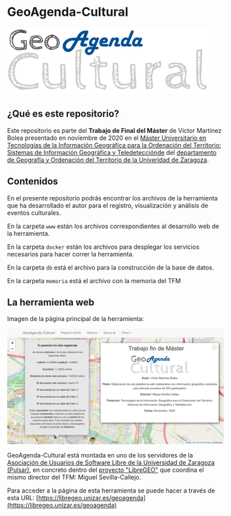 # GeoAgenda-Cultural

![](https://raw.githubusercontent.com/vmbolea/GeoAgenda-Cultural/main/images/logo_geoagendacultural.png)

## ¿Qué es este repositorio?

Este repositorio es parte del **Trabajo de Final del Máster** de Víctor Martínez Bolea presentado en noviembre de 2020 en el [Máster Universitario en Tecnologías de la Información Geográfica para la Ordenación del Territorio: Sistemas de Información Geográfica y Teledetecciónde](https://estudios.unizar.es/estudio/ver?id=608) del [departamento de Geografía y Ordenación del Territorio de la Univeridad de Zaragoza](https://geografía.unizar.es).

## Contenidos

En el presente repositorio podrás encontrar los archivos de la herramienta que ha desarrollado el autor para el registro, visualización y análisis de eventos culturales.

En la carpeta `www` están los archivos correspondientes al desarrollo web de la herramienta.

En la carpeta `docker` están los archivos para desplegar los servicios necesarios para hacer correr la herramienta.

En la carpeta `db` está el archivo para la construcción de la base de datos.

En la carpeta `memoria` está el archivo con la memoria del TFM

## La herramienta web

Imagen de la página principal de la herramienta:

![](https://raw.githubusercontent.com/vmbolea/GeoAgenda-Cultural/main/images/captura_web.png)

GeoAgenda-Cultural está montada en uno de los servidores de la [Asociación de Usuarios de Software Libre de la Universidad de Zaragoza (Pulsar)](https://www.pulsar.unizar.es/), en concreto dentro del [proyecto "LibreGEO"](https://libregeo.unizar.es/) que coordina el mismo director del TFM: Miguel Sevilla-Callejo.

Para acceder a la página de esta herramienta se puede hacer a través de esta URL: [https://libregeo.unizar.es/geoagenda](https://libregeo.unizar.es/geoagenda)
